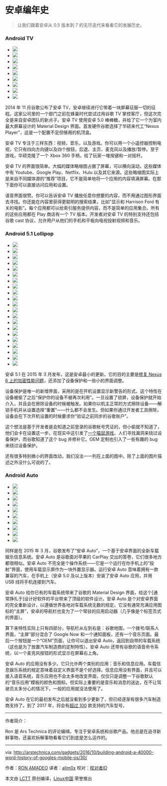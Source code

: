安卓编年史
============================================================

> 让我们跟着安卓从 0.5 版本到 7 的无尽迭代来看看它的发展历史。

### Android TV


*   [
     ![](https://cdn.arstechnica.net/wp-content/uploads/2016/10/IMG_0002-22-150x150.jpg)
    ][2]
*   [
     ![](https://cdn.arstechnica.net/wp-content/uploads/2014/11/device-2014-10-31-172334-150x150.png)
    ][3]
*   [
     ![](https://cdn.arstechnica.net/wp-content/uploads/2014/11/play-store-2-150x150.png)
    ][4]
*   [
     ![](https://cdn.arstechnica.net/wp-content/uploads/2014/11/search-2-150x150.png)
    ][5]
*   [
     ![](https://cdn.arstechnica.net/wp-content/uploads/2014/11/search-1-150x150.png)
    ][6]
*   [
     ![](https://cdn.arstechnica.net/wp-content/uploads/2014/11/device-2014-10-31-150246-150x150.png)
    ][7]
*   [
     ![](https://cdn.arstechnica.net/wp-content/uploads/2014/11/device-2014-10-31-1548581-150x150.png)
    ][8]
*   [
     ![](https://cdn.arstechnica.net/wp-content/uploads/2014/11/device-2014-10-31-170651-150x150.png)
    ][9]
*   [
     ![](https://cdn.arstechnica.net/wp-content/uploads/2014/11/device-2014-10-31-174128-150x150.png)
    ][10]

2014 年 11 月谷歌公布了安卓 TV，安卓继续进行它带着一块屏幕征服一切的征程。这家公司里的一个部门之前在蜂巢时代尝试过用谷歌 TV 掌控客厅，但这次完全是来自安卓团队的新点子。安卓 TV 使用安卓 5.0 棒棒糖，并给了它一个为室内最大屏幕设计的 Material Design 界面。首发硬件谷歌选择了华硕来代工“Nexus Player”，这是一个配置不足但够用的机顶盒。

安卓 TV 专注于三样东西：视频，音乐，以及游戏。你可以用一个小遥控器控制电视，它只有四向方向键以及四个按钮，后退、主页、麦克风以及播放/暂停。至于游戏，华硕克隆了一个 Xbox 360 手柄，给了玩家一堆按键和一对摇杆。

安卓 TV 的界面很简单。大幅的媒体略缩图占据了屏幕，可以横向滚动，这些媒体中有 Youtube、Google Play、Netflix、Hulu 以及其它来源。这些略缩图实际上是来自不同媒体源的“推荐”项目，它不是简单地将一个应用的内容填满屏幕。在那下面你可以直接访问应用和设置。

语音界面很赞。你可以告诉安卓 TV 播放任意你想要的内容，而不用通过图形界面去寻找。你还能在内容里获得更聪明的搜索结果，比如“显示和 Harrison Ford 有关的电影”。每个应用都可以给索引服务提供内容，而不是简单的应用集合。所有的这些应用都在 Play 商店有一个 TV 版本。开发者对安卓 TV 的特别支持还包括谷歌 cast 协议，允许用户从他们的手机和平板向电视投射视频和音乐。

### Android 5.1 Lollipop

*   [
     ![](https://cdn.arstechnica.net/wp-content/uploads/2015/03/lock1-150x150.jpg)
    ][11]
*   [
     ![](https://cdn.arstechnica.net/wp-content/uploads/2015/03/2015-03-14-17.33.58-150x150.png)
    ][12]
*   [
     ![](https://cdn.arstechnica.net/wp-content/uploads/2015/03/quick-150x150.jpg)
    ][13]
*   [
     ![](https://cdn.arstechnica.net/wp-content/uploads/2015/03/new-quick-panels-150x150.jpg)
    ][14]
*   [
     ![](https://cdn.arstechnica.net/wp-content/uploads/2015/03/volumepress-150x150.jpg)
    ][15]
*   [
     ![](https://cdn.arstechnica.net/wp-content/uploads/2015/03/volumetouch-150x150.jpg)
    ][16]
*   [
     ![](https://cdn.arstechnica.net/wp-content/uploads/2015/03/volumebell-150x150.jpg)
    ][17]
*   [
     ![](https://cdn.arstechnica.net/wp-content/uploads/2015/03/interrupts1-150x150.jpg)
    ][18]
*   [
     ![](https://cdn.arstechnica.net/wp-content/uploads/2015/03/heads-up1-150x150.jpg)
    ][19]
*   [
     ![](https://cdn.arstechnica.net/wp-content/uploads/2015/03/screen-pin-2-150x150.jpg)
    ][20]
*   [
     ![](https://cdn.arstechnica.net/wp-content/uploads/2015/03/screen-pin-150x150.jpg)
    ][21]
*   [
     ![](https://cdn.arstechnica.net/wp-content/uploads/2015/03/gif1-150x150.gif)
    ][22]
*   [
     ![](https://cdn.arstechnica.net/wp-content/uploads/2015/03/Untitled-1-150x150.gif)
    ][23]
*   [
     ![](https://cdn.arstechnica.net/wp-content/uploads/2015/03/51-150x150.jpg)
    ][24]
*   [
     ![](https://cdn.arstechnica.net/wp-content/uploads/2015/03/scrollbar-150x150.jpg)
    ][25]
*   [
     ![](https://cdn.arstechnica.net/wp-content/uploads/2015/03/simcard-150x150.jpg)
    ][26]
*   [
     ![](https://cdn.arstechnica.net/wp-content/uploads/2015/03/sip-150x150.jpg)
    ][27]
*   [
     ![](https://cdn.arstechnica.net/wp-content/uploads/2015/03/status-screen-150x150.jpg)
    ][28]
*   [
     ![](https://cdn.arstechnica.net/wp-content/uploads/2015/03/time-picker-150x150.jpg)
    ][29]
*   [
     ![](https://cdn.arstechnica.net/wp-content/uploads/2015/03/icons-150x150.jpg)
    ][30]
*   [
     ![](https://cdn.arstechnica.net/wp-content/uploads/2015/03/play-store-150x150.jpg)
    ][31]

安卓 5.1 在 2015 年 3 月发布，这是安卓最小的更新。它的目的主要是[修复 Nexus 6 上的加密性能问题][43]，还添加了设备保护和一些小的界面调整。

设备保护是唯一的新增界面，采用的是在开机设置显示新警告的形式。这个特性在设备被偷了之后“保护你的设备不被再次利用”。一旦设置了锁屏，设备保护就开始介入，并且会在擦除设备的时候被触发。如果你以机主正常的方式擦除设备——解锁手机并从设置选择“重置”——什么都不会发生。但如果你通过开发者工具擦除，设备会在下次开机设置的时候要求你“验证之前同步的谷歌账户”。

这个想法是基于开发者是会知道之前登录的谷歌帐号凭证的，但小偷就不知道了，他们会卡在设置这一步。在现实中这引发了[一个猫鼠游戏][44]，人们寻找漏洞来绕过设备保护，而谷歌知道了这个 bug 并修补它。OEM 定制也引入了一些有趣的 bug 来绕过设备保护。

还有很多特别微小的界面改动，我们没法一一列在上面的图中。除了上面的图片描述之外没什么可说的了。

### Android Auto

*   [
     ![](https://cdn.arstechnica.net/wp-content/uploads/2016/10/Android_Auto_The_right_information_for_the_road_ahead_-_YouTube_-_Google_Chrome_2016-10-29_19-49-56-150x150.jpg)
    ][32]
*   [
     ![](https://cdn.arstechnica.net/wp-content/uploads/2016/10/Android-Auto-150x150.jpg)
    ][33]
*   [
     ![](https://cdn.arstechnica.net/wp-content/uploads/2015/07/screendump-2015-07-09-105548-150x150.png)
    ][34]
*   [
     ![](https://cdn.arstechnica.net/wp-content/uploads/2015/07/screendump-2015-07-09-091514-150x150.png)
    ][35]
*   [
     ![](https://cdn.arstechnica.net/wp-content/uploads/2015/07/screendump-2015-07-10-194221-150x150.png)
    ][36]
*   [
     ![](https://cdn.arstechnica.net/wp-content/uploads/2015/07/screendump-2015-07-09-110323-150x150.png)
    ][37]
*   [
     ![](https://cdn.arstechnica.net/wp-content/uploads/2015/07/screendump-2015-07-10-113659-150x150.png)
    ][38]
*   [
     ![](https://cdn.arstechnica.net/wp-content/uploads/2015/07/screendump-2015-07-09-105654-150x150.png)
    ][39]
*   [
     ![](https://cdn.arstechnica.net/wp-content/uploads/2015/07/screendump-2015-07-09-1117341-150x150.jpg)
    ][40]
*   [
     ![](https://cdn.arstechnica.net/wp-content/uploads/2015/07/IMG_3594-150x150.jpg)
    ][41]

同样是在 2015 年 3 月，谷歌发布了“安卓 Auto”，一个基于安卓界面的全新车载娱乐信息系统。安卓 Auto 是谷歌面对苹果的 CarPlay 交出的答卷，它们很多地方都很相似。安卓 Auto 不完全是个操作系统——它是一个运行在你手机上的“投射”界面，使用车载显示屏作为一块外置显示器。运行安卓 Auto 意味着拥有一款兼容的汽车，在手机上（安卓 5.0 及以上版本）安装了安卓 Auto 应用，并用 USB 线将手机连接到汽车。

安卓 Auto 给你已有的车载系统带来了谷歌的 Material Design 界面，给这个[通常挣扎于]设计好软件的平台带来了顶级的软件设计。安卓 Auto 是个对安卓界面的完全重新设计，以遵循世界各地对车载系统无数的规定。它没有通常充满应用图标的“主屏”，安卓的导航栏也变为了一个常驻的应用启动器（几乎像是个标签页式的界面）。

算下来特性实际上只有四部分，导航栏从左到右是：谷歌地图，一个拨号/联系人界面，“主屏”部分混合了 Google Now 和一个通知面板，还有一个音乐页面。最后一个按钮是一个“OEM”页面，让你可以退出安卓 Auto，返回到自带的车载系统（这也是为了放置汽车制造商的定制特性）。安卓 Auto 还带有谷歌的语音命令系统，以一个麦克风按钮的形式显示在屏幕右上角。

安卓 Auto 的应用没有多少。它只允许两个类别的应用：音乐和信息应用。车载信息娱乐系统的规定意味着自定义界面不是个好选择。信息应用没有界面，并且可以接入语音系统，音乐应用也不会太多地改变界面，仅仅只是调整一下谷歌默认的“音乐应用”模板的颜色和图标。但实际上重要的是音乐和消息的送达，在不让驾驶员太多分心的情况下，一般的应用就没法使用了。

安卓 Auto 在它的最初发布之后就没看到多少更新了，但已经逐渐有很多汽车制造商支持了。到了 2017 年，将会有[超过 100][46] 款支持的汽车型号。

--------------------------------------------------------------------------------

作者简介：

Ron 是 Ars Technica 的评论编缉，专注于安卓系统和谷歌产品。他总是在追寻新鲜事物，还喜欢拆解事物看看它们到底是怎么运作的。


--------------------------------------------------------------------------------

via: http://arstechnica.com/gadgets/2016/10/building-android-a-40000-word-history-of-googles-mobile-os/30/

作者：[RON AMADEO][a]
译者：[alim0x](https://github.com/alim0x)
校对：[校对者ID](https://github.com/校对者ID)

本文由 [LCTT](https://github.com/LCTT/TranslateProject) 原创编译，[Linux中国](https://linux.cn/) 荣誉推出

[a]:http://arstechnica.com/author/ronamadeo/
[1]:https://www.youtube.com/watch?v=Ht8yzpIV9M0
[2]:http://arstechnica.com/gadgets/2016/10/building-android-a-40000-word-history-of-googles-mobile-os/30/#
[3]:http://arstechnica.com/gadgets/2016/10/building-android-a-40000-word-history-of-googles-mobile-os/30/#
[4]:http://arstechnica.com/gadgets/2016/10/building-android-a-40000-word-history-of-googles-mobile-os/30/#
[5]:http://arstechnica.com/gadgets/2016/10/building-android-a-40000-word-history-of-googles-mobile-os/30/#
[6]:http://arstechnica.com/gadgets/2016/10/building-android-a-40000-word-history-of-googles-mobile-os/30/#
[7]:http://arstechnica.com/gadgets/2016/10/building-android-a-40000-word-history-of-googles-mobile-os/30/#
[8]:http://arstechnica.com/gadgets/2016/10/building-android-a-40000-word-history-of-googles-mobile-os/30/#
[9]:http://arstechnica.com/gadgets/2016/10/building-android-a-40000-word-history-of-googles-mobile-os/30/#
[10]:http://arstechnica.com/gadgets/2016/10/building-android-a-40000-word-history-of-googles-mobile-os/30/#
[11]:http://arstechnica.com/gadgets/2016/10/building-android-a-40000-word-history-of-googles-mobile-os/30/#
[12]:http://arstechnica.com/gadgets/2016/10/building-android-a-40000-word-history-of-googles-mobile-os/30/#
[13]:http://arstechnica.com/gadgets/2016/10/building-android-a-40000-word-history-of-googles-mobile-os/30/#
[14]:http://arstechnica.com/gadgets/2016/10/building-android-a-40000-word-history-of-googles-mobile-os/30/#
[15]:http://arstechnica.com/gadgets/2016/10/building-android-a-40000-word-history-of-googles-mobile-os/30/#
[16]:http://arstechnica.com/gadgets/2016/10/building-android-a-40000-word-history-of-googles-mobile-os/30/#
[17]:http://arstechnica.com/gadgets/2016/10/building-android-a-40000-word-history-of-googles-mobile-os/30/#
[18]:http://arstechnica.com/gadgets/2016/10/building-android-a-40000-word-history-of-googles-mobile-os/30/#
[19]:http://arstechnica.com/gadgets/2016/10/building-android-a-40000-word-history-of-googles-mobile-os/30/#
[20]:http://arstechnica.com/gadgets/2016/10/building-android-a-40000-word-history-of-googles-mobile-os/30/#
[21]:http://arstechnica.com/gadgets/2016/10/building-android-a-40000-word-history-of-googles-mobile-os/30/#
[22]:http://arstechnica.com/gadgets/2016/10/building-android-a-40000-word-history-of-googles-mobile-os/30/#
[23]:http://arstechnica.com/gadgets/2016/10/building-android-a-40000-word-history-of-googles-mobile-os/30/#
[24]:http://arstechnica.com/gadgets/2016/10/building-android-a-40000-word-history-of-googles-mobile-os/30/#
[25]:http://arstechnica.com/gadgets/2016/10/building-android-a-40000-word-history-of-googles-mobile-os/30/#
[26]:http://arstechnica.com/gadgets/2016/10/building-android-a-40000-word-history-of-googles-mobile-os/30/#
[27]:http://arstechnica.com/gadgets/2016/10/building-android-a-40000-word-history-of-googles-mobile-os/30/#
[28]:http://arstechnica.com/gadgets/2016/10/building-android-a-40000-word-history-of-googles-mobile-os/30/#
[29]:http://arstechnica.com/gadgets/2016/10/building-android-a-40000-word-history-of-googles-mobile-os/30/#
[30]:http://arstechnica.com/gadgets/2016/10/building-android-a-40000-word-history-of-googles-mobile-os/30/#
[31]:http://arstechnica.com/gadgets/2016/10/building-android-a-40000-word-history-of-googles-mobile-os/30/#
[32]:http://arstechnica.com/gadgets/2016/10/building-android-a-40000-word-history-of-googles-mobile-os/30/#
[33]:http://arstechnica.com/gadgets/2016/10/building-android-a-40000-word-history-of-googles-mobile-os/30/#
[34]:http://arstechnica.com/gadgets/2016/10/building-android-a-40000-word-history-of-googles-mobile-os/30/#
[35]:http://arstechnica.com/gadgets/2016/10/building-android-a-40000-word-history-of-googles-mobile-os/30/#
[36]:http://arstechnica.com/gadgets/2016/10/building-android-a-40000-word-history-of-googles-mobile-os/30/#
[37]:http://arstechnica.com/gadgets/2016/10/building-android-a-40000-word-history-of-googles-mobile-os/30/#
[38]:http://arstechnica.com/gadgets/2016/10/building-android-a-40000-word-history-of-googles-mobile-os/30/#
[39]:http://arstechnica.com/gadgets/2016/10/building-android-a-40000-word-history-of-googles-mobile-os/30/#
[40]:http://arstechnica.com/gadgets/2016/10/building-android-a-40000-word-history-of-googles-mobile-os/30/#
[41]:http://arstechnica.com/gadgets/2016/10/building-android-a-40000-word-history-of-googles-mobile-os/30/#
[42]:http://arstechnica.com/author/ronamadeo/
[43]:http://arstechnica.com/gadgets/2015/03/a-look-at-android-5-1-speed-security-tweaks/
[44]:http://www.androidpolice.com/2016/08/11/rootjunky-discovers-frp-bypass-method-newer-samsung-phones/
[45]:http://www.autoblog.com/2014/10/27/consumer-reports-reliability-infotainment-woes/
[46]:http://www.usatoday.com/story/money/cars/2016/10/11/android-auto-comes-more-than-100-car-models-2017/91884366/
[47]:http://arstechnica.com/gadgets/2016/10/building-android-a-40000-word-history-of-googles-mobile-os/1/
[48]:http://arstechnica.com/gadgets/2016/10/building-android-a-40000-word-history-of-googles-mobile-os/2/
[49]:http://arstechnica.com/gadgets/2016/10/building-android-a-40000-word-history-of-googles-mobile-os/29/
[50]:http://arstechnica.com/gadgets/2016/10/building-android-a-40000-word-history-of-googles-mobile-os/31/
[51]:http://arstechnica.com/gadgets/2016/10/building-android-a-40000-word-history-of-googles-mobile-os/32/
[52]:http://arstechnica.com/gadgets/2016/10/building-android-a-40000-word-history-of-googles-mobile-os/33/
[53]:http://arstechnica.com/gadgets/2016/10/building-android-a-40000-word-history-of-googles-mobile-os/31/
